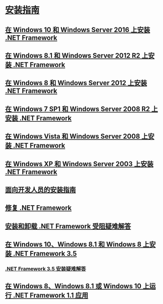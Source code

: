 # [安装指南](index.md)
## [在 Windows 10 和 Windows Server 2016 上安装 .NET Framework](on-windows-10.md)
## [在 Windows 8.1 和 Windows Server 2012 R2 上安装 .NET Framework](on-windows-8-1.md)
## [在 Windows 8 和 Windows Server 2012 上安装 .NET Framework](on-windows-8.md)
## [在 Windows 7 SP1 和 Windows Server 2008 R2 上安装 .NET Framework](on-windows-7.md)
## [在 Windows Vista 和 Windows Server 2008 上安装 .NET Framework](on-windows-vista.md)
## [在 Windows XP 和 Windows Server 2003 上安装 .NET Framework](on-windows-xp.md)
## [面向开发人员的安装指南](guide-for-developers.md)
## [修复 .NET Framework](repair.md)
## [安装和卸载 .NET Framework 受阻疑难解答](troubleshoot-blocked-installations-and-uninstallations.md)
## [在 Windows 10、Windows 8.1 和 Windows 8 上安装 .NET Framework 3.5](dotnet-35-windows-10.md)
### [.NET Framework 3.5 安装疑难解答](net-framework-3-5-on-windows-8-plus.md)
## [在 Windows 8、Windows 8.1 或 Windows 10 上运行 .NET Framework 1.1 应用](run-net-framework-1-1-apps.md)
